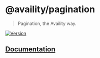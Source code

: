 # @availity/pagination

> Pagination, the Availity way.

[![Version](https://img.shields.io/npm/v/@availity/pagination.svg?style=for-the-badge)](https://www.npmjs.com/package/@availity/pagination)

## [Documentation](https://availity.github.io/availity-react/components/pagination)
